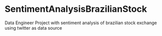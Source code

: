 # SentimentAnalysisBrazilianStock
Data Engineer Project with sentiment analysis of brazilian stock exchange using twitter as data source
